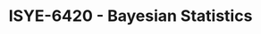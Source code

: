 ---
layout: course
title: ISYE-6420 - Bayesian Statistics
aliases: BS
course_id: ISYE-6420
permalink: /ISYE-6420/
---